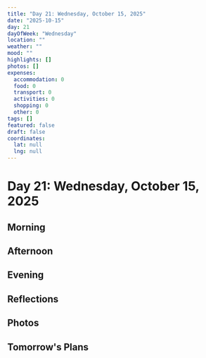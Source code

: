 ```yaml
---
title: "Day 21: Wednesday, October 15, 2025"
date: "2025-10-15"
day: 21
dayOfWeek: "Wednesday"
location: ""
weather: ""
mood: ""
highlights: []
photos: []
expenses:
  accommodation: 0
  food: 0
  transport: 0
  activities: 0
  shopping: 0
  other: 0
tags: []
featured: false
draft: false
coordinates:
  lat: null
  lng: null
---
```


# Day 21: Wednesday, October 15, 2025

## Morning

## Afternoon

## Evening

## Reflections

## Photos

## Tomorrow's Plans
